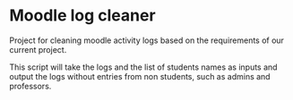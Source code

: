 # Moodle log cleaner

Project for cleaning moodle activity logs based on the requirements of our current project.

This script will take the logs and the list of students names as inputs and output the logs without entries from non students, such as admins and professors.

